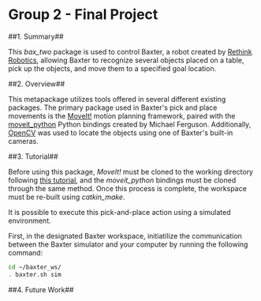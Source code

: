 Group 2 - Final Project
=========================



##1. Summary##

This *bax_two* package is used to control Baxter, a robot created by [Rethink Robotics], allowing Baxter to recognize several objects placed on a table, pick up the objects, and move them to a specified goal location. 


##2. Overview##

This metapackage utilizes tools offered in several different existing packages. The primary package used in Baxter's pick and place movements is the [MoveIt!] motion planning framework, paired with the [moveit_python] Python bindings created by Michael Ferguson. Additionally, [OpenCV] was used to locate the objects using one of Baxter's built-in cameras. 



##3. Tutorial##

Before using this package, *MoveIt!* must be cloned to the working directory following [this tutorial], and the *moveit_python* bindings must be cloned through the same method. Once this process is complete, the workspace must be re-built using *catkin_make*. 

It is possible to execute this pick-and-place action using a simulated environment.

First, in the designated Baxter workspace, initiatilize the communication between the Baxter simulator and your computer by running the following command:
```bash
cd ~/baxter_ws/
. baxter.sh sim
```


##4. Future Work##





[Rethink Robotics]: http://www.rethinkrobotics.com/baxter/
[MoveIt!]: https://github.com/RethinkRobotics/sdk-docs/wiki/MoveIt-Tutorial#tutorial
[moveit_python]: https://github.com/mikeferguson/moveit_python
[this tutorial]: https://github.com/RethinkRobotics/sdk-docs/wiki/MoveIt-Tutorial#tutorial
[OpenCV]: http://opencv.org/